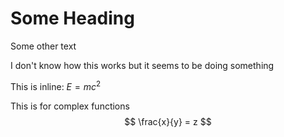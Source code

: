 # Some Heading

Some other text

I don't know how this works but it seems to be doing something

This is inline: $E = mc^2$

This is for complex functions
$$
\frac{x}{y} = z
$$